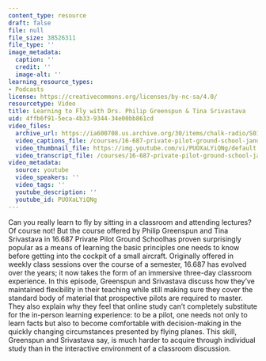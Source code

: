 ```yaml
---
content_type: resource
draft: false
file: null
file_size: 38526311
file_type: ''
image_metadata:
  caption: ''
  credit: ''
  image-alt: ''
learning_resource_types:
- Podcasts
license: https://creativecommons.org/licenses/by-nc-sa/4.0/
resourcetype: Video
title: Learning to Fly with Drs. Philip Greenspun & Tina Srivastava
uid: 4ffb6f91-5eca-4b33-9344-34e00bb861cd
video_files:
  archive_url: https://ia600708.us.archive.org/30/items/chalk-radio/S01E08_Pilot_School_360p.mp4
  video_captions_file: /courses/16-687-private-pilot-ground-school-january-iap-2019/PUOXaLYiQNg_captions.webvtt
  video_thumbnail_file: https://img.youtube.com/vi/PUOXaLYiQNg/default.jpg
  video_transcript_file: /courses/16-687-private-pilot-ground-school-january-iap-2019/PUOXaLYiQNg_transcript.pdf
video_metadata:
  source: youtube
  video_speakers: ''
  video_tags: ''
  youtube_description: ''
  youtube_id: PUOXaLYiQNg
---
```

Can you really learn to fly by sitting in a classroom and attending lectures? Of course not! But the course offered by Philip Greenspun and Tina Srivastava in 16.687 Private Pilot Ground Schoolhas proven surprisingly popular as a means of learning the basic principles one needs to know before getting into the cockpit of a small aircraft. Originally offered in weekly class sessions over the course of a semester, 16.687 has evolved over the years; it now takes the form of an immersive three-day classroom experience. In this episode, Greenspun and Srivastava discuss how they’ve maintained flexibility in their teaching while still making sure they cover the standard body of material that prospective pilots are required to master. They also explain why they feel that online study can’t completely substitute for the in-person learning experience: to be a pilot, one needs not only to learn facts but also to become comfortable with decision-making in the quickly changing circumstances presented by flying planes. This skill, Greenspun and Srivastava say, is much harder to acquire through individual study than in the interactive environment of a classroom discussion.